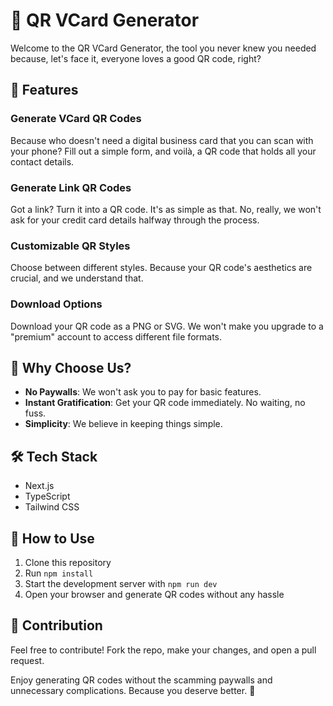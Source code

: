# 🚀 QR VCard Generator

Welcome to the QR VCard Generator, the tool you never knew you needed because, let's face it, everyone loves a good QR code, right? 

## 🎯 Features

### Generate VCard QR Codes
Because who doesn't need a digital business card that you can scan with your phone? Fill out a simple form, and voilà, a QR code that holds all your contact details.

### Generate Link QR Codes
Got a link? Turn it into a QR code. It's as simple as that. No, really, we won't ask for your credit card details halfway through the process.

### Customizable QR Styles
Choose between different styles. Because your QR code's aesthetics are crucial, and we understand that.

### Download Options
Download your QR code as a PNG or SVG. We won't make you upgrade to a "premium" account to access different file formats.

## 🌟 Why Choose Us?
- **No Paywalls**: We won't ask you to pay for basic features.
- **Instant Gratification**: Get your QR code immediately. No waiting, no fuss.
- **Simplicity**: We believe in keeping things simple.

## 🛠 Tech Stack
- Next.js
- TypeScript
- Tailwind CSS

## 🚀 How to Use
1. Clone this repository
2. Run `npm install`
3. Start the development server with `npm run dev`
4. Open your browser and generate QR codes without any hassle

## 🤝 Contribution
Feel free to contribute! Fork the repo, make your changes, and open a pull request.

Enjoy generating QR codes without the scamming paywalls and unnecessary complications. Because you deserve better. 🎉
